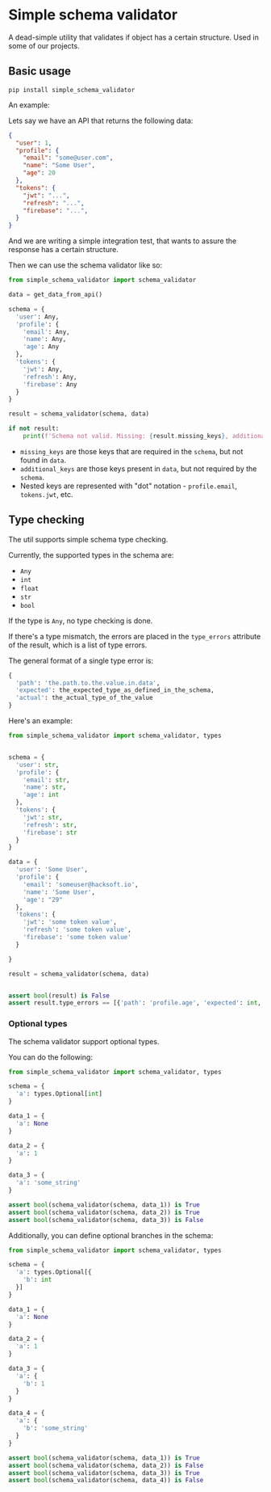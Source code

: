 # Simple schema validator

A dead-simple utility that validates if object has a certain structure. Used in some of our projects.

## Basic usage

```
pip install simple_schema_validator
```

An example:

Lets say we have an API that returns the following data:

```json
{
  "user": 1,
  "profile": {
    "email": "some@user.com",
    "name": "Some User",
    "age": 20
  },
  "tokens": {
    "jwt": "...",
    "refresh": "...",
    "firebase": "...",
  }
}
```

And we are writing a simple integration test, that wants to assure the response has a certain structure.

Then we can use the schema validator like so:

```python
from simple_schema_validator import schema_validator

data = get_data_from_api()

schema = {
  'user': Any,
  'profile': {
    'email': Any,
    'name': Any,
    'age': Any
  },
  'tokens': {
    'jwt': Any,
    'refresh': Any,
    'firebase': Any
  }
}

result = schema_validator(schema, data)

if not result:
    print(f'Schema not valid. Missing: {result.missing_keys}, additional: {result.additional_keys}')
```

* `missing_keys` are those keys that are required in the `schema`, but not found in `data`.
* `additional_keys` are those keys present in `data`, but not required by the `schema`.
* Nested keys are represented with "dot" notation - `profile.email`, `tokens.jwt`, etc.

## Type checking

The util supports simple schema type checking.

Currently, the supported types in the schema are:

* `Any`
* `int`
* `float`
* `str`
* `bool`

If the type is `Any`, no type checking is done.

If there's a type mismatch, the errors are placed in the `type_errors` attribute of the result, which is a list of type errors.

The general format of a single type error is:

```python
{
  'path': 'the.path.to.the.value.in.data',
  'expected': the_expected_type_as_defined_in_the_schema,
  'actual': the_actual_type_of_the_value
}
```

Here's an example:


```python
from simple_schema_validator import schema_validator, types


schema = {
  'user': str,
  'profile': {
    'email': str,
    'name': str,
    'age': int
  },
  'tokens': {
    'jwt': str,
    'refresh': str,
    'firebase': str
  }
}

data = {
  'user': 'Some User',
  'profile': {
    'email': 'someuser@hacksoft.io',
    'name': 'Some User',
    'age': "29"
  },
  'tokens': {
    'jwt': 'some token value',
    'refresh': 'some token value',
    'firebase': 'some token value'
  }

}

result = schema_validator(schema, data)


assert bool(result) is False
assert result.type_errors == [{'path': 'profile.age', 'expected': int, 'actual': str}]
```

### Optional types

The schema validator support optional types.

You can do the following:

```python
from simple_schema_validator import schema_validator, types

schema = {
  'a': types.Optional[int]
}

data_1 = {
  'a': None
}

data_2 = {
  'a': 1
}

data_3 = {
  'a': 'some_string'
}

assert bool(schema_validator(schema, data_1)) is True
assert bool(schema_validator(schema, data_2)) is True
assert bool(schema_validator(schema, data_3)) is False
```

Additionally, you can define optional branches in the schema:

```python
from simple_schema_validator import schema_validator, types

schema = {
  'a': types.Optional[{
    'b': int
  }]
}

data_1 = {
  'a': None
}

data_2 = {
  'a': 1
}

data_3 = {
  'a': {
    'b': 1
  }
}

data_4 = {
  'a': {
    'b': 'some_string'
  }
}

assert bool(schema_validator(schema, data_1)) is True
assert bool(schema_validator(schema, data_2)) is False
assert bool(schema_validator(schema, data_3)) is True
assert bool(schema_validator(schema, data_4)) is False
```
